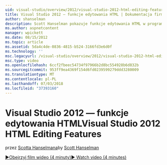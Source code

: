 ```yaml
---
uid: visual-studio/overview/2012/visual-studio-2012-html-editing-features
title: Visual Studio 2012 — funkcje edytowania HTML | Dokumentacja firmy Microsoft
author: shanselman
description: Scott Hanselman pokazuje funkcje edytowania HTML w programie Visual Studio 2012.
ms.author: aspnetcontent
manager: wpickett
ms.date: 08/15/2012
ms.topic: article
ms.assetid: 5da4c4de-0836-4815-b524-3166fd3e6d0f
ms.technology: ''
msc.legacyurl: /visual-studio/overview/2012/visual-studio-2012-html-editing-features
msc.type: video
ms.openlocfilehash: 6ccf2fbeec54734f97966b2d8bc554928b6d832b
ms.sourcegitcommit: 953ff9ea4369f154d6fd0239599279ddd3280009
ms.translationtype: MT
ms.contentlocale: pl-PL
ms.lasthandoff: 07/03/2018
ms.locfileid: "37393160"
---
```

<a name="visual-studio-2012-html-editing-features"></a><span data-ttu-id="d01ed-103">Visual Studio 2012 — funkcje edytowania HTML</span><span class="sxs-lookup"><span data-stu-id="d01ed-103">Visual Studio 2012 HTML Editing Features</span></span>
====================
<span data-ttu-id="d01ed-104">przez [Scotta Hanselmana](https://github.com/shanselman)</span><span class="sxs-lookup"><span data-stu-id="d01ed-104">by [Scott Hanselman](https://github.com/shanselman)</span></span>

[<span data-ttu-id="d01ed-105">&#9654;Obejrzyj film wideo (4 minuty)</span><span class="sxs-lookup"><span data-stu-id="d01ed-105">&#9654; Watch video (4 minutes)</span></span>](https://channel9.msdn.com/Blogs/ASP-NET-Site-Videos/visual-studio-2012-html-editing-features)
